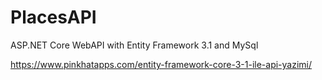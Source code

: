 # PlacesAPI
ASP.NET Core WebAPI with Entity Framework 3.1 and MySql

https://www.pinkhatapps.com/entity-framework-core-3-1-ile-api-yazimi/
